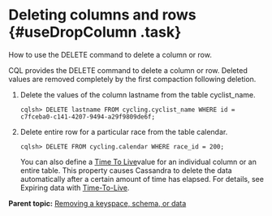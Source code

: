 # Deleting columns and rows {#useDropColumn .task}

How to use the DELETE command to delete a column or row.

CQL provides the DELETE command to delete a column or row. Deleted values are removed completely by the first compaction following deletion.

1.  Delete the values of the column lastname from the table cyclist\_name.

    ```
    cqlsh> DELETE lastname FROM cycling.cyclist_name WHERE id = c7fceba0-c141-4207-9494-a29f9809de6f;
    ```

2.  Delete entire row for a particular race from the table calendar.

    ```
    cqlsh> DELETE FROM cycling.calendar WHERE race_id = 200;
    ```

    You can also define a [Time To Live](/en/glossary/doc/glossary/gloss_ttl.html)value for an individual column or an entire table. This property causes Cassandra to delete the data automatically after a certain amount of time has elapsed. For details, see Expiring data with [Time-To-Live](useExpire.md).


**Parent topic:** [Removing a keyspace, schema, or data](../../cql/cql_using/useRemoveData.md)

